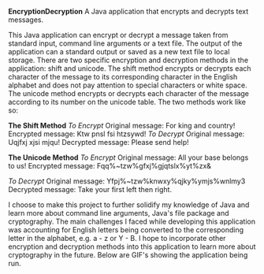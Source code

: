 **EncryptionDecryption**
A Java application that encrypts and decrypts text messages.

This Java application can encrypt or decrypt a message taken from standard input, command line arguments or a text file. The output of the application can a standard output or 
saved as a new text file to local storage. There are two specific encryption and decryption methods in the application: shift and unicode. The shift method encrypts or decrypts 
each 
character of the 
message to its corresponding character in the English alphabet and does not pay attention to special characters or white space. The unicode method encrypts or decrypts each 
character of the message according to its number on the unicode table. The two methods work like so:

**The Shift Method**
_To Encrypt_
Original message: For king and country!
Encrypted message: Ktw pnsl fsi htzsywd!
_To Decrypt_
Original message: Uqjfxj xjsi mjqu!
Decrypted message: Please send help!

**The Unicode Method**
_To Encrypt_
Original message:  All your base belongs to us!
Encrypted message: Fqq%~tzw%gfxj%gjqtslx%yt%zx&

_To Decrypt_
Original message: Yfpj%~tzw%knwxy%qjky%ymjs%wnlmy3
Decrypted message: Take your first left then right.



I choose to make this project to further solidify my knowledge of Java and learn more about command line arguments, Java's file 
package and cryptography. The main challenges I faced while developing this application was accounting for English letters being converted to the corresponding letter in the 
alphabet, e.g. a - z or Y - B. I hope to incorporate other encryption and decryption methods into this application to learn more about cryptography in the future. Below are 
GIF's showing the application being run.